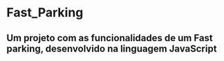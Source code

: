 # Fast_Parking
## Um projeto com as funcionalidades de um Fast parking, desenvolvido na linguagem JavaScript